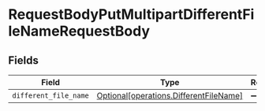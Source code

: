 # RequestBodyPutMultipartDifferentFileNameRequestBody


## Fields

| Field                                                                                  | Type                                                                                   | Required                                                                               | Description                                                                            |
| -------------------------------------------------------------------------------------- | -------------------------------------------------------------------------------------- | -------------------------------------------------------------------------------------- | -------------------------------------------------------------------------------------- |
| `different_file_name`                                                                  | [Optional[operations.DifferentFileName]](../../models/operations/differentfilename.md) | :heavy_minus_sign:                                                                     | N/A                                                                                    |